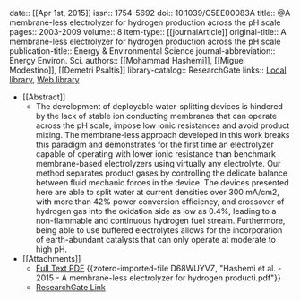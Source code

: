 date:: [[Apr 1st, 2015]]
issn:: 1754-5692
doi:: 10.1039/C5EE00083A
title:: @A membrane-less electrolyzer for hydrogen production across the pH scale
pages:: 2003-2009
volume:: 8
item-type:: [[journalArticle]]
original-title:: A membrane-less electrolyzer for hydrogen production across the pH scale
publication-title:: Energy & Environmental Science
journal-abbreviation:: Energy Environ. Sci.
authors:: [[Mohammad Hashemi]], [[Miguel Modestino]], [[Demetri Psaltis]]
library-catalog:: ResearchGate
links:: [Local library](zotero://select/library/items/593NJD6R), [Web library](https://www.zotero.org/users/8784047/items/593NJD6R)

- [[Abstract]]
	- The development of deployable water-splitting devices is hindered by the lack of stable ion conducting membranes that can operate across the pH scale, impose low ionic resistances and avoid product mixing. The membrane-less approach developed in this work breaks this paradigm and demonstrates for the first time an electrolyzer capable of operating with lower ionic resistance than benchmark membrane-based electrolyzers using virtually any electrolyte. Our method separates product gases by controlling the delicate balance between fluid mechanic forces in the device. The devices presented here are able to split water at current densities over 300 mA/cm2, with more than 42% power conversion efficiency, and crossover of hydrogen gas into the oxidation side as low as 0.4%, leading to a non-flammable and continuous hydrogen fuel stream. Furthermore, being able to use buffered electrolytes allows for the incorporation of earth-abundant catalysts that can only operate at moderate to high pH.
- [[Attachments]]
	- [Full Text PDF](https://www.researchgate.net/profile/Mohammad-Hashemi-4/publication/274404212_A_membrane-less_electrolyzer_for_hydrogen_production_across_the_pH_scale/links/5824743f08ae7ea5be73c816/A-membrane-less-electrolyzer-for-hydrogen-production-across-the-pH-scale.pdf) {{zotero-imported-file D68WUYVZ, "Hashemi et al. - 2015 - A membrane-less electrolyzer for hydrogen producti.pdf"}}
	- [ResearchGate Link](https://www.researchgate.net/publication/274404212_A_membrane-less_electrolyzer_for_hydrogen_production_across_the_pH_scale)